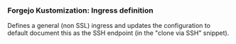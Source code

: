### Forgejo Kustomization: Ingress definition

Defines a general (non SSL) ingress and updates the configuration to default 
document this as the SSH endpoint (in the "clone via SSH" snippet).
